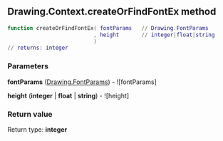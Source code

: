 ## Drawing.Context.createOrFindFontEx method


```lua
function createOrFindFontEx( fontParams   // Drawing.FontParams
                           , height       // integer|float|string
                           )
// returns: integer
```


### Parameters

**fontParams** ([Drawing.FontParams](../../Drawing/FontParams.md)) - ![fontParams]

**height** (**integer** | **float** | **string**) - ![height]

### Return value

Return type: **integer**

